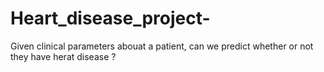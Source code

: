# Heart_disease_project-
Given clinical parameters abouat a patient, can we predict whether or not they have herat disease ?
